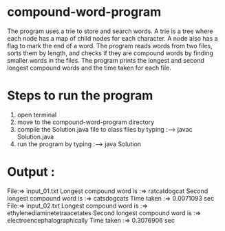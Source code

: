 # compound-word-program 

The program uses a trie to store and search words. A trie is a tree where each node has a map of child nodes for each character. A node also has a flag to mark the end of a word. The program reads words from two files, sorts them by length, and checks if they are compound words by finding smaller words in the files. The program prints the longest and second longest compound words and the time taken for each file.

# Steps to  run the program 
1) open terminal 
2) move to the compound-word-program directory
3) compile the Solution.java file to class files by typing :-->  javac Solution.java  
4) run the program by typing :--> java Solution

# Output :

File:=> input_01.txt
Longest compound word is :=> ratcatdogcat
Second longest compound word is :=> catsdogcats
Time taken :=> 0.0071093 sec
File:=> input_02.txt
Longest compound word is :=> ethylenediaminetetraacetates
Second longest compound word is :=> electroencephalographically
Time taken :=> 0.3076906 sec
